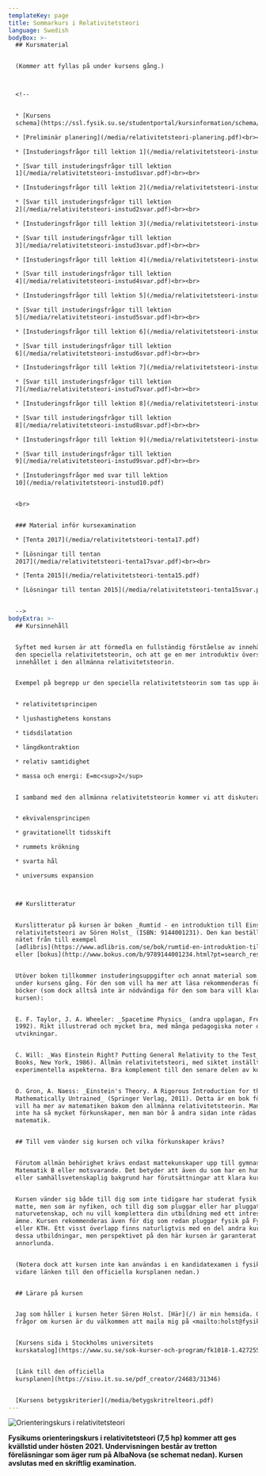 ```yaml
---
templateKey: page
title: Sommarkurs i Relativitetsteori
language: Swedish
bodyBox: >-
  ## Kursmaterial


  (Kommer att fyllas på under kursens gång.)



  <!--


  * [Kursens
  schema](https://ssl.fysik.su.se/studentportal/kursinformation/schema/makepdf.php?kurs=FK1018&next=yes)

  * [Preliminär planering](/media/relativitetsteori-planering.pdf)<br><br>

  * [Instuderingsfrågor till lektion 1](/media/relativitetsteori-instud1.pdf)

  * [Svar till instuderingsfrågor till lektion
  1](/media/relativitetsteori-instud1svar.pdf)<br><br>

  * [Instuderingsfrågor till lektion 2](/media/relativitetsteori-instud2.pdf)

  * [Svar till instuderingsfrågor till lektion
  2](/media/relativitetsteori-instud2svar.pdf)<br><br>

  * [Instuderingsfrågor till lektion 3](/media/relativitetsteori-instud3.pdf)

  * [Svar till instuderingsfrågor till lektion
  3](/media/relativitetsteori-instud3svar.pdf)<br><br>

  * [Instuderingsfrågor till lektion 4](/media/relativitetsteori-instud4.pdf)

  * [Svar till instuderingsfrågor till lektion
  4](/media/relativitetsteori-instud4svar.pdf)<br><br>

  * [Instuderingsfrågor till lektion 5](/media/relativitetsteori-instud5.pdf)

  * [Svar till instuderingsfrågor till lektion
  5](/media/relativitetsteori-instud5svar.pdf)<br><br>

  * [Instuderingsfrågor till lektion 6](/media/relativitetsteori-instud6.pdf)

  * [Svar till instuderingsfrågor till lektion
  6](/media/relativitetsteori-instud6svar.pdf)<br><br>

  * [Instuderingsfrågor till lektion 7](/media/relativitetsteori-instud7.pdf)

  * [Svar till instuderingsfrågor till lektion
  7](/media/relativitetsteori-instud7svar.pdf)<br><br>

  * [Instuderingsfrågor till lektion 8](/media/relativitetsteori-instud8.pdf)

  * [Svar till instuderingsfrågor till lektion
  8](/media/relativitetsteori-instud8svar.pdf)<br><br>

  * [Instuderingsfrågor till lektion 9](/media/relativitetsteori-instud9.pdf)

  * [Svar till instuderingsfrågor till lektion
  9](/media/relativitetsteori-instud9svar.pdf)<br><br>

  * [Instuderingsfrågor med svar till lektion
  10](/media/relativitetsteori-instud10.pdf)


  <br>


  ### Material inför kursexamination

  * [Tenta 2017](/media/relativitetsteori-tenta17.pdf)

  * [Lösningar till tentan
  2017](/media/relativitetsteori-tenta17svar.pdf)<br><br>

  * [Tenta 2015](/media/relativitetsteori-tenta15.pdf)

  * [Lösningar till tentan 2015](/media/relativitetsteori-tenta15svar.pdf)


  -->
bodyExtra: >-
  ## Kursinnehåll


  Syftet med kursen är att förmedla en fullständig förståelse av innehållet i
  den speciella relativitetsteorin, och att ge en mer introduktiv översikt av
  innehållet i den allmänna relativitetsteorin. 


  Exempel på begrepp ur den speciella relativitetsteorin som tas upp är 


  * relativitetsprincipen

  * ljushastighetens konstans

  * tidsdilatation

  * längdkontraktion

  * relativ samtidighet

  * massa och energi: E=mc<sup>2</sup>


  I samband med den allmänna relativitetsteorin kommer vi att diskutera 


  * ekvivalensprincipen

  * gravitationellt tidsskift

  * rummets krökning

  * svarta hål

  * universums expansion



  ## Kurslitteratur


  Kurslitteratur på kursen är boken _Rumtid - en introduktion till Einsteins
  relativitetsteori av Sören Holst_ (ISBN: 9144001231). Den kan beställas via
  nätet från till exempel
  [adlibris](https://www.adlibris.com/se/bok/rumtid-en-introduktion-till-einsteins-relativitetsteori-9789144001234)
  eller [bokus](http://www.bokus.com/b/9789144001234.html?pt=search_result). 


  Utöver boken tillkommer instuderingsuppgifter och annat material som delas ut
  under kursens gång. För den som vill ha mer att läsa rekommenderas följande
  böcker (som dock alltså inte är nödvändiga för den som bara vill klara av
  kursen): 


  E. F. Taylor, J. A. Wheeler: _Spacetime Physics_ (andra upplagan, Freeman,
  1992). Rikt illustrerad och mycket bra, med många pedagogiska noter och
  utvikningar. 


  C. Will: _Was Einstein Right? Putting General Relativity to the Test_ (Basic
  Books, New York, 1986). Allmän relativitetsteori, med siktet inställt på de
  experimentella aspekterna. Bra komplement till den senare delen av kursen. 


  O. Gron, A. Naess: _Einstein's Theory. A Rigorous Introduction for the
  Mathematically Untrained_ (Springer Verlag, 2011). Detta är en bok för den som
  vill ha mer av matematiken bakom den allmänna relativitetsteorin. Man behöver
  inte ha så mycket förkunskaper, men man bör å andra sidan inte rädas
  matematik. 


  ## Till vem vänder sig kursen och vilka förkunskaper krävs?


  Förutom allmän behörighet krävs endast mattekunskaper upp till gymnasiets
  Matematik B eller motsvarande. Det betyder att även du som har en humanistisk
  eller samhällsvetenskaplig bakgrund har förutsättningar att klara kursen. 


  Kursen vänder sig både till dig som inte tidigare har studerat fysik och
  matte, men som är nyfiken, och till dig som pluggar eller har pluggat
  naturvetenskap, och nu vill komplettera din utbildning med ett intressant
  ämne. Kursen rekommenderas även för dig som redan pluggar fysik på Fysikum
  eller KTH. Ett visst överlapp finns naturligtvis med en del andra kurser på
  dessa utbildningar, men perspektivet på den här kursen är garanterat
  annorlunda. 


  (Notera dock att kursen inte kan användas i en kandidatexamen i fysik. Se
  vidare länken till den officiella kursplanen nedan.) 


  ## Lärare på kursen


  Jag som håller i kursen heter Sören Holst. [Här](/) är min hemsida. Om du har
  frågor om kursen är du välkommen att maila mig på <mailto:holst@fysik.su.se> 


  [Kursens sida i Stockholms universitets
  kurskatalog](https://www.su.se/sok-kurser-och-program/fk1018-1.427255?open-collapse-boxes=course-detail)


  [Länk till den officiella
  kursplanen](https://sisu.it.su.se/pdf_creator/24683/31346)


  [Kursens betygskriterier](/media/betygskritrelteori.pdf)
---
```

![Orienteringskurs i relativitetsteori](/media/grav_lens150914.jpg)

**Fysikums orienteringskurs i relativitetsteori (7,5 hp) kommer att ges kvällstid under hösten 2021. Undervisningen består av tretton föreläsningar som äger rum på AlbaNova (se schemat nedan). Kursen avslutas med en skriftlig examination.**




<!--

**Omtenta:**
Här är tentan lördagen den 24 augusti, samt lösningar till den:

* [Tenta 24/8 2019](/media/relativitetsteori-omtenta19.pdf)<br><br>
* [Lösningar till tenta 24/8 2019](/media/relativitetsteori-omtenta19svar.pdf)

**<font color="red"> Omtentorna är nu rättade och finns att hämta på studentexpeditionen.</font>**

**Tenta:**
Här är tentan lördagen den 27 juli, samt lösningar till den:

* [Tenta 27/7 2019](/media/relativitetsteori-tenta19.pdf)<br><br>
* [Lösningar till tenta 27/7 2019](/media/relativitetsteori-tenta19svar.pdf)



**Återlämningstillfälle:**
Måndag 5 augusti, 19:00 – 19:30, Rotundan AlbaNova (dvs. alldeles innanför huvudentrén). Den som inte har möjlighet att komma till återlämningstillfället, kan lämna in ett frankerat och adresserat kuvert vid tentamenstillfället så postar jag tentan, eller hämta ut tentan när studentexpeditionen har öppnat igen efter den 12 augusti.

**Omtenta:**
Lördag 24 augusti, 9:00 – 14:00. Sal FP22 (AlbaNova Campus, Gula huset vid ändhållplatsen Ruddammen). 

**<font color="red">OBS: Anmälan till tentan sker genom att skriva upp sig på den lista jag har med vid lektionerna, eller genom att skicka ett mail till mig.</font>**

-->
